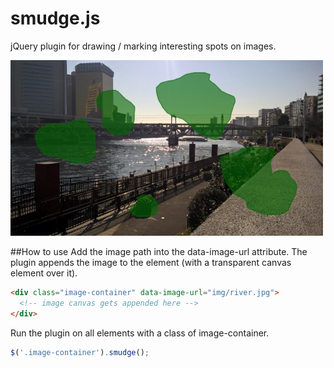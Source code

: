 # smudge.js
jQuery plugin for drawing / marking interesting spots on images.

![Image with drawn marks](img/documentation/river.jpg)

##How to use
Add the image path into the data-image-url attribute. The plugin appends the image to the element (with a transparent canvas element over it).
```html
<div class="image-container" data-image-url="img/river.jpg">
  <!-- image canvas gets appended here -->
</div>
```
Run the plugin on all elements with a class of image-container.
```js
$('.image-container').smudge();
```
